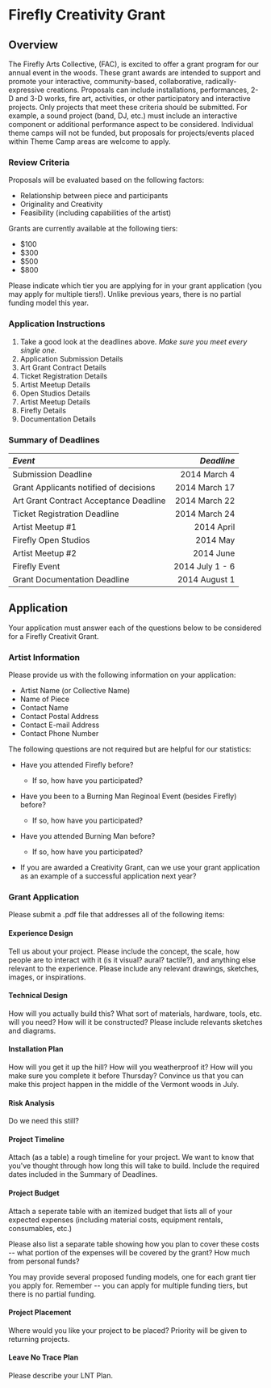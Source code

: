 # Firefly Creativity Grant

## Overview
The Firefly Arts Collective, (FAC), is excited to offer a grant program for our annual event in the woods. These grant awards are intended to support and promote your interactive, community-based, collaborative, radically-expressive creations. Proposals can include installations, performances, 2-D and 3-D works, fire art, activities, or other participatory and interactive projects. Only projects that meet these criteria should be submitted. For example, a sound project (band, DJ, etc.) must include an interactive component or additional performance aspect to be considered. Individual theme camps will not be funded, but proposals for projects/events placed within Theme Camp areas are welcome to apply.

### Review Criteria

Proposals will be evaluated based on the following factors:

* Relationship between piece and participants
* Originality and Creativity
* Feasibility (including capabilities of the artist)

Grants are currently available at the following tiers:

* $100
* $300
* $500
* $800

Please indicate which tier you are applying for in your grant application (you may apply for multiple tiers!).  Unlike previous years, there is no partial funding model this year.

### Application Instructions

1. Take a good look at the deadlines above.  *Make sure you meet every single one.*
2. Application Submission Details
3. Art Grant Contract Details
4. Ticket Registration Details
5. Artist Meetup Details
6. Open Studios Details
7. Artist Meetup Details
8. Firefly Details
9. Documentation Details

### Summary of Deadlines
| *Event* | *Deadline* |
|:-----|---------:|
| Submission Deadline | 2014 March 4 |
| Grant Applicants notified of decisions | 2014 March 17 |
| Art Grant Contract Acceptance Deadline | 2014 March 22 |
| Ticket Registration Deadline | 2014 March 24 |
| Artist Meetup #1 | 2014 April |
| Firefly Open Studios | 2014 May |
| Artist Meetup #2 | 2014 June |
| Firefly Event | 2014 July 1 - 6 |
| Grant Documentation Deadline | 2014 August 1 |

## Application

Your application must answer each of the questions below to be considered for a Firefly Creativit Grant.

### Artist Information
Please provide us with the following information on your application:
* Artist Name (or Collective Name)
* Name of Piece
* Contact Name
* Contact Postal Address
* Contact E-mail Address
* Contact Phone Number

The following questions are not required but are helpful for our statistics:
* Have you attended Firefly before?
  * If so, how have you participated?
* Have you been to a Burning Man Reginoal Event (besides Firefly) before?
  * If so, how have you participated?
* Have you attended Burning Man before?
  * If so, how have you participated?

* If you are awarded a Creativity Grant, can we use your grant application as an example of a successful application next year?

### Grant Application

Please submit a .pdf file that addresses all of the following items:

#### Experience Design
Tell us about your project.  Please include the concept, the scale, how people are to interact with it (is it visual? aural? tactile?), and anything else relevant to the experience.  Please include any relevant drawings, sketches, images, or inspirations.

#### Technical Design
How will you actually build this? What sort of materials, hardware, tools, etc. will you need?  How will it be constructed?  Please include relevants sketches and diagrams.

#### Installation Plan
How will you get it up the hill? How will you weatherproof it? How will you make sure you complete it before Thursday? Convince us that you can make this project happen in the middle of the Vermont woods in July.

#### Risk Analysis
Do we need this still?

#### Project Timeline
Attach (as a table) a rough timeline for your project.  We want to know that you've thought through how long this will take to build.  Include the required dates included in the Summary of Deadlines.

#### Project Budget
Attach a seperate table with an itemized budget that lists all of your expected expenses (including material costs, equipment rentals, consumables, etc.)

Please also list a separate table showing how you plan to cover these costs -- what portion of the expenses will be covered by the grant? How much from personal funds?

You may provide several proposed funding models, one for each grant tier you apply for.  Remember -- you can apply for multiple funding tiers, but there is no partial funding.

#### Project Placement
Where would you like your project to be placed?  Priority will be given to returning projects.

#### Leave No Trace Plan
Please describe your LNT Plan.
